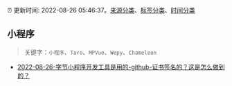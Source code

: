 :alarm_clock: 更新时间: 2022-08-26 05:46:37。[来源分类](../README.md)、[标签分类](../TAGS.md)、[时间分类](../TIMELINE.md)

## 小程序


> 关键字：`小程序`、`Taro`、`MPVue`、`Wepy`、`Chameleon`



- [2022-08-26-字节小程序开发工具是用的-github-证书签名的？这是怎么做到的？](https://www.v2ex.com/t/875546) 